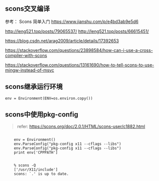 

## scons交叉编译

参考：
Scons 简单入门
https://www.jianshu.com/p/e4bd3ab9e5d6

http://leng521.top/posts/79065537/
http://leng521.top/posts/66615451/

https://blog.csdn.net/arag2009/article/details/17392653


https://stackoverflow.com/questions/23898584/how-can-i-use-a-cross-compiler-with-scons

https://stackoverflow.com/questions/13161690/how-to-tell-scons-to-use-mingw-instead-of-msvc



## scons继承运行环境



```
env = Environment(ENV=os.environ.copy())
```





## scons中使用pkg-config

> refer: https://scons.org/doc/2.0.1/HTML/scons-user/c1882.html



```

    env = Environment()
    env.ParseConfig("pkg-config x11 --cflags --libs")
    env.ParseConfig("pkg-config x11 --cflags --libs")
    print env['CPPPATH']
 

    % scons -Q
    ['/usr/X11/include']
    scons: `.' is up to date.
```


